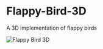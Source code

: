 # Flappy-Bird-3D
A 3D implementation of flappy birds

![Flappy Bird 3D](https://github.com/Farhin-Rashid/Flappy-Bird-3D/assets/123594031/b11f6436-3e89-47bc-90c7-9ca8ca89831d)
